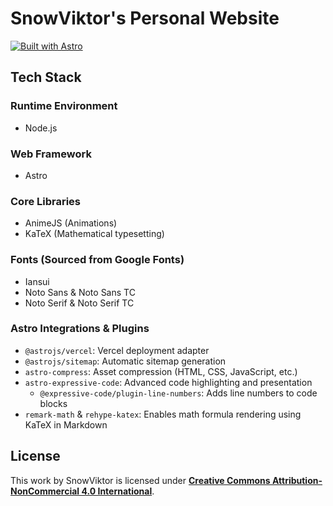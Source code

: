 # SnowViktor's Personal Website

[![Built with Astro](https://astro.badg.es/v2/built-with-astro/small.svg)](https://astro.build)

## Tech Stack

### Runtime Environment

- Node.js

### Web Framework

- Astro

### Core Libraries

- AnimeJS (Animations)
- KaTeX (Mathematical typesetting)

### Fonts (Sourced from Google Fonts)

- Iansui
- Noto Sans & Noto Sans TC
- Noto Serif & Noto Serif TC

### Astro Integrations & Plugins

- `@astrojs/vercel`: Vercel deployment adapter
- `@astrojs/sitemap`: Automatic sitemap generation
- `astro-compress`: Asset compression (HTML, CSS, JavaScript, etc.)
- `astro-expressive-code`: Advanced code highlighting and presentation
  - `@expressive-code/plugin-line-numbers`: Adds line numbers to code blocks
- `remark-math` & `rehype-katex`: Enables math formula rendering using KaTeX in Markdown

## License

This work by SnowViktor is licensed under [**Creative Commons Attribution-NonCommercial 4.0 International**](https://creativecommons.org/licenses/by-nc/4.0/).
